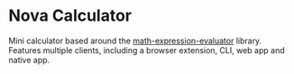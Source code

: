 # Nova Calculator

Mini calculator based around the [math-expression-evaluator](https://npmjs.com/package/math-expression-evaluator) library. Features multiple clients, including a browser extension, CLI, web app and native app.